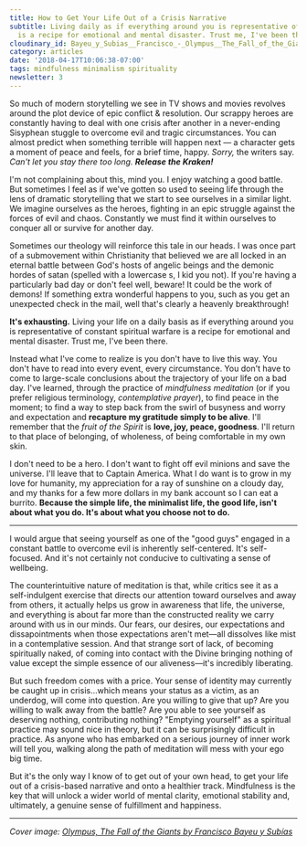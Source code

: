 ```yaml
---
title: How to Get Your Life Out of a Crisis Narrative
subtitle: Living daily as if everything around you is representative of constant warfare
  is a recipe for emotional and mental disaster. Trust me, I've been there.
cloudinary_id: Bayeu_y_Subias__Francisco_-_Olympus__The_Fall_of_the_Giants_-_1764_vn4ygp
category: articles
date: '2018-04-17T10:06:38-07:00'
tags: mindfulness minimalism spirituality
newsletter: 3
---
```


So much of modern storytelling we see in TV shows and movies revolves around the plot device of epic conflict & resolution. Our scrappy heroes are constantly having to deal with one crisis after another in a never-ending Sisyphean stuggle to overcome evil and tragic circumstances. You can almost predict when something terrible will happen next — a character gets a moment of peace and feels, for a brief time, happy. _Sorry,_ the writers say. _Can't let you stay there too long. **Release the Kraken!**_

I'm not complaining about this, mind you. I enjoy watching a good battle. But sometimes I feel as if we've gotten so used to seeing life through the lens of dramatic storytelling that we start to see ourselves in a similar light. We imagine ourselves as the heroes, fighting in an epic struggle against the forces of evil and chaos. Constantly we must find it within ourselves to conquer all or survive for another day.

Sometimes our theology will reinforce this tale in our heads. I was once part of a submovement within Christianity that believed we are all locked in an eternal battle between God's hosts of angelic beings and the demonic hordes of satan (spelled with a lowercase s, I kid you not). If you're having a particularly bad day or don't feel well, beware! It could be the work of demons! If something extra wonderful happens to you, such as you get an unexpected check in the mail, well that's clearly a heavenly breakthrough!

**It's exhausting.** Living your life on a daily basis as if everything around you is representative of constant spiritual warfare is a recipe for emotional and mental disaster. Trust me, I've been there.

Instead what I've come to realize is you don't have to live this way. You don't have to read into every event, every circumstance. You don't have to come to large-scale conclusions about the trajectory of your life on a bad day. I've learned, through the practice of *mindfulness meditation* (or if you prefer religious terminology, *contemplative prayer*), to find peace in the moment; to find a way to step back from the swirl of busyness and worry and expectation and **recapture my gratitude simply to be alive**. I'll remember that the *fruit of the Spirit* is **love, joy, peace, goodness**. I'll return to that place of belonging, of wholeness, of being comfortable in my own skin.

I don't need to be a hero. I don't want to fight off evil minions and save the universe. I'll leave that to Captain America. What I do want is to grow in my love for humanity, my appreciation for a ray of sunshine on a cloudy day, and my thanks for a few more dollars in my bank account so I can eat a burrito. **Because the simple life, the minimalist life, the good life, isn't about what you do. It's about what you choose not to do.**

----

I would argue that seeing yourself as one of the "good guys" engaged in a constant battle to overcome evil is inherently self-centered. It's self-focused. And it's not certainly not conducive to cultivating a sense of wellbeing.

The counterintuitive nature of meditation is that, while critics see it as a self-indulgent exercise that directs our attention toward ourselves and away from others, it actually helps us grow in awareness that life, the universe, and everything is about far more than the constructed reality we carry around with us in our minds. Our fears, our desires, our expectations and dissapointments when those expectations aren't met—all dissolves like mist in a contemplative session. And that strange sort of lack, of becoming spiritually naked, of coming into contact with the Divine bringing nothing of value except the simple essence of our aliveness—it's incredibly liberating.

But such freedom comes with a price. Your sense of identity may currently be caught up in crisis...which means your status as a victim, as an underdog, will come into question. Are you willing to give that up? Are you willing to walk away from the battle? Are you able to see yourself as deserving nothing, contributing nothing? "Emptying yourself" as a spiritual practice may sound nice in theory, but it can be surprisingly difficult in practice. As anyone who has embarked on a serious journey of inner work will tell you, walking along the path of meditation will mess with your ego big time.

But it's the only way I know of to get out of your own head, to get your life out of a crisis-based narrative and onto a healthier track. Mindfulness is the key that will unlock a wider world of mental clarity, emotional stability and, ultimately, a genuine sense of fulfillment and happiness.

----

_Cover image: [Olympus, The Fall of the Giants by Francisco Bayeu y Subías](https://commons.wikimedia.org/wiki/File:Bayeu_y_Subias,_Francisco_-_Olympus,_The_Fall_of_the_Giants_-_1764.jpg)_
